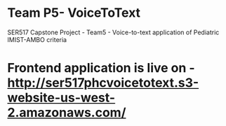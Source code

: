 # Team P5- VoiceToText
SER517 Capstone Project - Team5 - Voice-to-text application of Pediatric IMIST-AMBO criteria 

# Frontend application is live on - http://ser517phcvoicetotext.s3-website-us-west-2.amazonaws.com/
